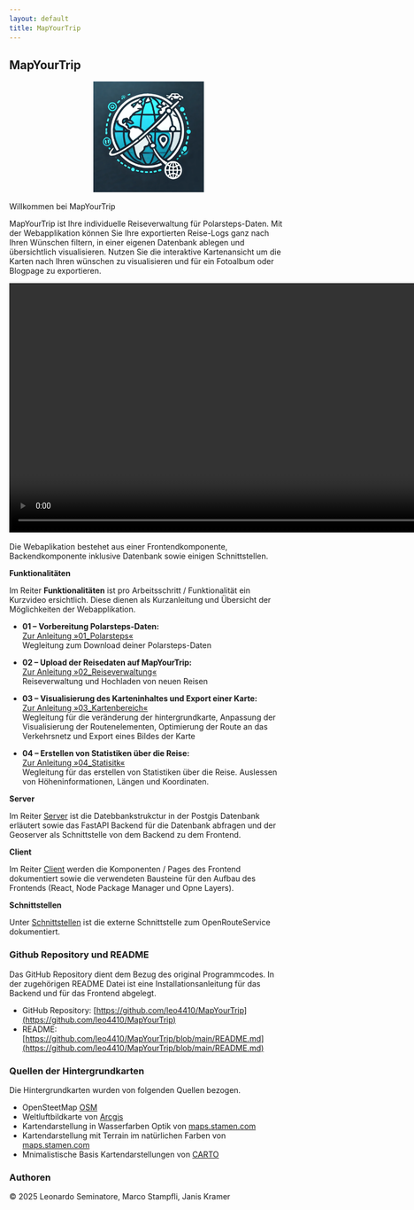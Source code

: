 ```yaml
---
layout: default
title: MapYourTrip
---
```


## MapYourTrip 
<div align="center">
  <img src="bilder/Logo.png" height="200" alt="MapYourTrip Logo">
</div>

Willkommen bei MapYourTrip

MapYourTrip ist Ihre individuelle Reiseverwaltung für Polarsteps-Daten.
Mit der Web­applikation können Sie Ihre exportierten Reise-Logs ganz nach Ihren Wünschen filtern, in einer eigenen Datenbank ablegen und übersichtlich visualisieren. Nutzen Sie die interaktive Kartenansicht um die Karten nach Ihren wünschen zu visualisieren und für ein Fotoalbum oder Blogpage zu exportieren.

<div align="center">
        <video width="900"   controls>
    <source src="videos/Home_video.mp4" type="video/mp4">
    </video>
</div>



    

Die Webaplikation bestehet aus einer Frontendkomponente, Backendkomponente inklusive Datenbank sowie einigen Schnittstellen.

**Funktionalitäten**

Im Reiter **Funktionalitäten** ist pro Arbeitsschritt / Funktionalität ein Kurzvideo ersichtlich. Diese dienen als Kurzanleitung und Übersicht der Möglichkeiten der Webapplikation.

- **01 – Vorbereitung Polarsteps-Daten:**  
  [Zur Anleitung »01_Polarsteps«](01_Polarsteps.md)  
  Wegleitung zum Download deiner Polarsteps-Daten

- **02 – Upload der Reisedaten auf MapYourTrip:**  
  [Zur Anleitung »02_Reiseverwaltung«](02_HomePage.md)  
  Reiseverwaltung und Hochladen von neuen Reisen

- **03 – Visualisierung des Karteninhaltes und Export einer Karte:**  
  [Zur Anleitung »03_Kartenbereich«](03_MapPage.md)  
  Wegleitung für die veränderung der hintergrundkarte, Anpassung der Visualisierung der Routenelementen, Optimierung der Route an das Verkehrsnetz und Export eines Bildes der Karte

- **04 – Erstellen von Statistiken über die Reise:**  
  [Zur Anleitung »04_Statisitk«](04_StatPage.md)  
  Wegleitung für das erstellen von Statistiken über die Reise. Auslessen von Höheninformationen, Längen und Koordinaten.


**Server**

Im Reiter [Server](backend.md) ist die Datebbankstrukctur in der Postgis Datenbank erläutert sowie das FastAPI Backend für die Datenbank abfragen und der Geoserver als Schnittstelle von dem Backend zu dem Frontend.  

**Client**

Im Reiter [Client](frontend.md) werden die Komponenten / Pages des Frontend dokumentiert sowie die verwendeten Bausteine für den Aufbau des Frontends (React, Node Package Manager und Opne Layers).

**Schnittstellen**

Unter [Schnittstellen](Schnittstellen.md) ist die externe Schnittstelle zum OpenRouteService dokumentiert.

### Github Repository und README

Das GitHub Repository dient dem Bezug des original Programmcodes. In der zugehörigen README Datei ist eine Installationsanleitung für das Backend und für das Frontend abgelegt.

- GitHub Repository: [https://github.com/leo4410/MapYourTrip](https://github.com/leo4410/MapYourTrip)
- README: [https://github.com/leo4410/MapYourTrip/blob/main/README.md](https://github.com/leo4410/MapYourTrip/blob/main/README.md)

### Quellen der Hintergrundkarten

Die Hintergrundkarten wurden von folgenden Quellen bezogen. 

- OpenSteetMap [OSM](https://www.openstreetmap.org/about)
- Weltluftbildkarte von [Arcgis](https://www.arcgis.com/home/item.html?id=10df2279f9684e4a9f6a7f08febac2a9)
- Kartendarstellung in Wasserfarben Optik von [maps.stamen.com](https://maps.stamen.com/watercolor/#12/37.7706/-122.3782)
- Kartendarstellung mit Terrain im natürlichen Farben von [maps.stamen.com](https://maps.stamen.com/terrain/#12/37.7706/-122.3782r)
- Mnimalistische Basis Kartendarstellungen von [CARTO](https://carto.com)

### Authoren

© 2025 Leonardo Seminatore, Marco Stampfli, Janis Kramer
